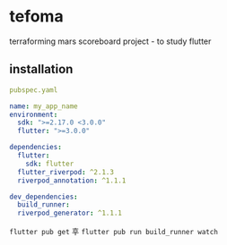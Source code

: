 # tefoma
 terraforming mars scoreboard project - to study flutter

## installation
```yml
pubspec.yaml

name: my_app_name
environment:
  sdk: ">=2.17.0 <3.0.0"
  flutter: ">=3.0.0"

dependencies:
  flutter:
    sdk: flutter
  flutter_riverpod: ^2.1.3
  riverpod_annotation: ^1.1.1

dev_dependencies:
  build_runner:
  riverpod_generator: ^1.1.1
 ```
 `flutter pub get` 후 `flutter pub run build_runner watch`
